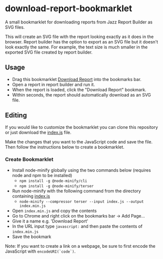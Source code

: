 # download-report-bookmarklet
A small bookmarklet for downloading reports from Jazz Report Builder as SVG files.

This will create an SVG file with the report looking exactly as it does in the browser. Report builder has the option to export as an SVG file but it doesn't look exactly the same. For example, the text size is much smaller in the exported SVG file created by report builder.

## Usage
- Drag this bookmarklet [Download Report](javascript:!function()%7Bvar%20e=document.getElementById(%22view-frame%22);if(e&&e.contentDocument)%7Bvar%20t=e.contentDocument.getElementsByTagName(%22svg%22);if(t&&t.length)%7Bvar%20o=t%5B0%5D;!function%20e(t,o=%7B%7D)%7Bif(!t)throw%20new%20Error(%22No%20element%20specified.%22);o.recursive&&Array.prototype.forEach.call(t.children,t=%3E%7Be(t,o)%7D);const%20r=getComputedStyle(t);Array.prototype.forEach.call(o.properties%7C%7Cr,e=%3E%7Bt.style%5Be%5D=r.getPropertyValue(e)%7D)%7D(o,%7Brecursive:!0%7D),function(e,t)%7Be.setAttribute(%22xmlns%22,%22http://www.w3.org/2000/svg%22);const%20o=e.outerHTML,r=new%20Blob(%5B'%3C?xml%20version=%221.0%22%20standalone=%22no%22?%3E%0D%0A',o%5D,%7Btype:%22image/svg+xml;charset=utf-8%22%7D),n=document.createElement(%22a%22);n.href=URL.createObjectURL(r),n.download=t,document.body.appendChild(n),n.click(),document.body.removeChild(n)%7D(o,%22report_%22+(new%20Date).toISOString()+%22.svg%22),alert(%22Done%22)%7Delse%20r()%7Delse%20r();function%20r()%7Balert(%22Couldn't%20find%20the%20report%20svg.%22)%7D%7D();) into the bookmarks bar.
- Open a report in report builder and run it.
- When the report is loaded, click the "Download Report" bookmark.
- Within seconds, the report should automatically download as an SVG file.

## Editing
If you would like to customize the bookmarklet you can clone this repository or just download the [index.js](index.js) file.

Make the changes that you want to the JavaScript code and save the file. Then follow the instructions below to create a bookmarklet.

### Create Bookmarklet
- Install node-minify globally using the two commands below (requires node and npm to be installed)
  - `npm install -g @node-minify/cli`
  - `npm install -g @node-minify/terser`
- Run node-minify with the following command from the directory containing [index.js](index.js)
  - `node-minify --compressor terser --input index.js --output index.min.js`
- Open `index.min.js` and copy the contents
- Go to Chrome and right click on the bookmarks bar -> Add Page...
- Give it a name e.g. 'Download Report'
- In the URL input type `javascript:` and then paste the contents of `index.min.js`
- Save the bookmark

Note: If you want to create a link on a webpage, be sure to first encode the JavaScript with ``encodeURI(`code`)``.
